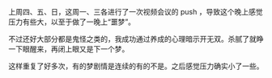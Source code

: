 上周四、五、日，这周一、三各进行了一次视频会议的 push ，导致这个晚上感觉压力有些大，以至于做了一晚上“噩梦”。

不过还好大部分都是鬼怪之类的，我成功通过养成的心理暗示开无双。杀腻了就睁一下眼醒来，再闭上眼又是下一个梦。

这样重复了好多次，有的梦剧情是连续的有的不是。之后感觉压力确实小了一些。
